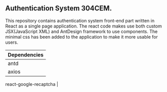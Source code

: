 ## Authentication System 304CEM. 
This repository contains authentication system front-end part written in React as a single page application. The react code makes use both custom JSX(JavaScript XML) and AntDesign framework to use components. The minimal css has been added to the application to make it more usable for users.


   Dependencies |
   ------------ |
   antd            |
   axios             |
   react-google-recaptcha
             |


